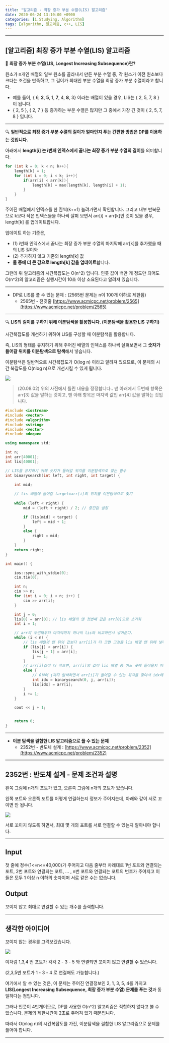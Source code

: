 ```yaml
---
title: "알고리즘 - 최장 증가 부분 수열(LIS) 알고리즘"
date: 2020-06-24 13:10:00 +0900
categories: [1.Studying, Algorithm]
tags: [algorithm, 알고리즘, c++, LIS]
---
```




------

## **[알고리즘] 최장 증가 부분 수열(LIS) 알고리즘**

📌 **최장 증가 부분 수열(LIS, Longest Increasing Subsequence)란?**

원소가 n개인 배열의 일부 원소를 골라내서 만든 부분 수열 중, 각 원소가 이전 원소보다 크다는 조건을 만족하고, 그 길이가 최대인 부분 수열을 최장 증가 부분 수열이라고 합니다.

* 예를 들어, { 6, **2**, **5**, 1, **7**, 4, **8**, 3} 이라는 배열이 있을 경우, LIS는 { 2, 5, 7, 8 } 이 됩니다.
* { 2, 5 }, { 2, 7 } 등 증가하는 부분 수열은 많지만 그 중에서 가장 긴 것이 { 2, 5, 7, 8 } 입니다.

------

🔍 **일반적으로 최장 증가 부분 수열의 길이가 얼마인지 푸는 간편한 방법은 DP를 이용하는 것입니다.**

아래에서 **length[i] 는 i번째 인덱스에서 끝나는 최장 증가 부분 수열의 길이**를 의미합니다.

```c++
for (int k = 0; k < n; k++){
	length[k] = 1;
    for (int i = 0; i < k; i++){
        if(arr[i] < arr[k]){
            length[k] = max(length[k], length[i] + 1);
        }        
    }
}
```

주어진 배열에서 인덱스를 한 칸씩(k+=1) 늘려가면서 확인합니다. 그리고 내부 반복문으로 k보다 작은 인덱스들을  하나씩 살펴 보면서 arr[i] < arr[k]인 것이 있을 경우, length[k] 를 업데이트합니다.

업데이트 하는 기준은,

* (1) i번째 인덱스에서 끝나는 최장 증가 부분 수열의 마지막에 arr[k]를 추가했을 때의 LIS 길이와
* (2) 추가하지 않고 기존의 length[k] 값
* **둘 중에 더 큰 값으로 length[k] 값을 업데이트**합니다. 

그런데 위 알고리즘의 시간복잡도는 O(n^2) 입니다. 인풋 값이 백만 개 정도만 되어도 O(n^2)의 알고리즘은 실행시간이 10초 이상 소요된다고 알려져 있습니다.

------

* DP로 LIS를 풀 수 있는 문제 : (2565번 문제는 n이 100개 이하로 제한됨)
  * 2565번 - 전깃줄 [https://www.acmicpc.net/problem/2565](https://www.acmicpc.net/problem/2565)

------

🔍 **LIS의 길이를 구하기 위해 이분탐색을 활용합니다. (이분탐색을 활용한 LIS 구하기)**

시간복잡도를 개선하기 위하여 LIS를 구성할 때 이분탐색을 활용합니다.

즉, LIS의 형태를 유지하기 위해 주어진 배열의 인덱스를 하나씩 살펴보면서 그 **숫자가 들어갈 위치를 이분탐색으로 탐색**해서 넣습니다.

이분탐색은 일반적으로 시간복잡도가 O(log n) 이라고 알려져 있으므로, 이 문제의 시간 복잡도를 O(nlog n)으로 개선시킬 수 있게 됩니다.

![](https://i.imgur.com/EBt8tWF.png)

> (20.08.02) 위의 사진에서 틀린 내용을 정정합니다.. 맨 아래에서 두번째 항목은 arr[3] 값을 말하는 것이고, 맨 아래 항목은 마지막 값인 arr[4] 값을 말하는 것입니다.



```c++
#include <iostream>
#include <vector>
#include <algorithm>
#include <string>
#include <vector>
#include <deque>

using namespace std;

int n;
int arr[40001];
int lis[40001];

// LIS를 유지하기 위해 숫자가 들어갈 위치를 이분탐색으로 찾는 함수
int binarysearch(int left, int right, int target) {

	int mid;
    
    // lis 배열에 들어갈 target=arr[i]의 위치를 이분탐색으로 찾기
    
	while (left < right) {
		mid = (left + right) / 2; // 중간값 설정

		if (lis[mid] < target) { 
			left = mid + 1;
		}
		else {
			right = mid;
		}
	}
	return right;
}

int main() {

	ios::sync_with_stdio(0);
	cin.tie(0);

	int n;
	cin >> n;
	for (int i = 0; i < n; i++) {
		cin >> arr[i];
	}

	int j = 0;
	lis[0] = arr[0]; // lis 배열의 맨 첫번째 값은 arr[0]으로 초기화
	int i = 1;

	// arr의 두번째부터 마지막까지 하나씩 lis와 비교하면서 넣어준다.
	while (i < n) {
		// lis 배열의 맨 뒤의 값보다 arr[i]가 더 크면 그것을 lis 배열 맨 뒤에 넣어준다.
		if (lis[j] < arr[i]) {
			lis[j + 1] = arr[i];
			j += 1;
		}
		// arr[i]값이 더 작으면, arr[i]의 값이 lis 배열 중 어느 곳에 들어올지 이분탐색한다.
		else {
            // 0부터 j까지 탐색하면서 arr[i]가 들어갈 수 있는 위치를 찾아서 idx에 반환
			int idx = binarysearch(0, j, arr[i]);
			lis[idx] = arr[i];
		}
		i += 1;
	}

	cout << j + 1;


	return 0;
}
```



------

* **이분 탐색을 결합한 LIS 알고리즘으로 풀 수 있는 문제**
  * 2352번 - 반도체 설계 : [https://www.acmicpc.net/problem/2352](https://www.acmicpc.net/problem/2352)

---

## **2352번 : 반도체 설계 - 문제 조건과 설명**

왼쪽 그림에 n개의 포트가 있고, 오른쪽 그림에 n개의 포트가 있습니다.

왼쪽 포트와 오른쪽 포트를 어떻게 연결하는지 정보가 주어지는데, 아래와 같이 서로 꼬이면 안 됩니다.

![](https://i.imgur.com/RvmswIP.png)

서로 꼬이지 않도록 하면서, 최대 몇 개의 포트를 서로 연결할 수 있는지 알아내야 합니다.

------




## **Input**

첫 줄에 정수(1<=n<=40,000)가 주어지고 다음 줄부터 차례대로 1번 포트와 연결되는 포트, 2번 포트와 연결되는 포트, ... , n번 포트와 연결되는 포트의 번호가 주어지고 이들은 모두 1 이상 n 이하의 숫자이며 서로 같은 수는 없습니다.

## **Output**

꼬이지 않고 최대로 연결할 수 있는 개수를 출력합니다.

---



## **생각한 아이디어**

꼬이지 않는 경우를 그려보겠습니다.

![](https://i.imgur.com/qtebDLY.png)

이처럼 1,3,4 번 포트가 각각 2 - 3 - 5 와 연결되면 꼬이지 않고 연결할 수 있습니다.

(2,3,5번 포트가 1 - 3 - 4 로 연결해도 가능합니다.)

여기에서 알 수 있는 것은, 이 문제는 주어진 연결정보인 2, 1, 3, 5, 4를 가지고 **LIS(Longest Increasing Subsequence, 최장 증가 부분 수열) 문제를 푸는 것**과 동일하다는 점입니다.

그러나 인풋이 4만개이므로, DP를 사용한 O(n^2) 알고리즘은 적합하지 않다고 볼 수 있습니다. 문제의 제한시간이 2초로 주어져 있기 때문입니다.

따라서 O(nlog n)의 시간복잡도를 가진, 이분탐색을 결합한 LIS 알고리즘으로 문제를 풀어야 합니다.

------

